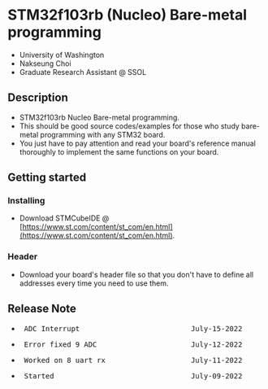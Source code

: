 # STM32f103rb (Nucleo) Bare-metal programming
- University of Washington
- Nakseung Choi
- Graduate Research Assistant @ SSOL

## Description
- STM32f103rb Nucleo Bare-metal programming.
- This should be good source codes/examples for those who study bare-metal programming with any STM32 board.
- You just have to pay attention and read your board's reference manual thoroughly to implement the same functions on your board.

## Getting started

### Installing
- Download STMCubeIDE @ [https://www.st.com/content/st_com/en.html](https://www.st.com/content/st_com/en.html).
### Header
- Download your board's header file so that you don't have to define all addresses every time you need to use them.

## Release Note
- <pre> ADC Interrupt                          July-15-2022</pre> 
- <pre> Error fixed 9_ADC                      July-12-2022</pre>
- <pre> Worked on 8_uart_rx                    July-11-2022</pre>
- <pre> Started                                July-09-2022</pre>
